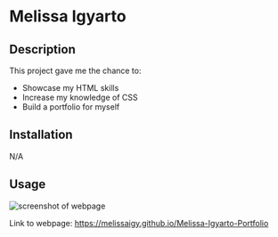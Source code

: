 # Melissa Igyarto

## Description
This project gave me the chance to:
* Showcase my HTML skills
* Increase my knowledge of CSS
* Build a portfolio for myself

## Installation
N/A

## Usage

![screenshot of webpage](assets/photos/_C__Users_mgree_Desktop_Dev%2520Projects_CHALLENGE%25202_index.html.png)

Link to webpage: https://melissaigy.github.io/Melissa-Igyarto-Portfolio